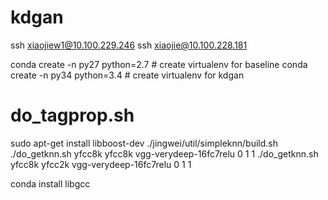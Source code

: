 # kdgan

ssh xiaojiew1@10.100.229.246
ssh xiaojie@10.100.228.181

conda create -n py27 python=2.7 # create virtualenv for baseline
conda create -n py34 python=3.4 # create virtualenv for kdgan


# do_tagprop.sh
sudo apt-get install libboost-dev
./jingwei/util/simpleknn/build.sh
./do_getknn.sh yfcc8k yfcc8k vgg-verydeep-16fc7relu 0 1 1
./do_getknn.sh yfcc8k yfcc2k vgg-verydeep-16fc7relu 0 1 1

conda install libgcc